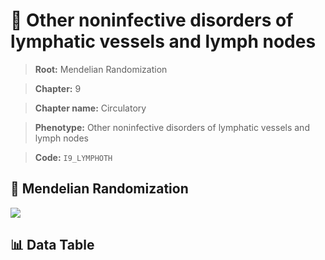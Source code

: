 # 🧪 Other noninfective disorders of lymphatic vessels and lymph nodes

> **Root:** Mendelian Randomization

> **Chapter:** 9  

> **Chapter name:** Circulatory

> **Phenotype:** Other noninfective disorders of lymphatic vessels and lymph nodes  

> **Code:** `I9_LYMPHOTH`

## 🧬 Mendelian Randomization  

<img src="/MR/Figures/Forward/I9_LYMPHOTH.png"/>

## 📊 Data Table

<CsvTableMRF src="/MR_Data/Forward/I9_LYMPHOTH.csv"/>
